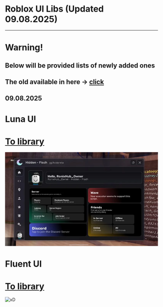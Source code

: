 # Roblox UI Libs (Updated 09.08.2025)
----------------------------
# Warning!
## Below will be provided lists of newly added ones
## The old available in here -> [click](https://github.com/ImInsane-1337/Roblox-UI/blob/main/READMEold.md)


## 09.08.2025
# Luna UI
# [To library](https://github.com/ImInsane-1337/Roblox-UI/tree/main/!%20Luna%20UI)
![Luna](https://raw.githubusercontent.com/ImInsane-1337/Roblox-UI/refs/heads/images/can-yall-tell-what-ui-library-this-is-and-if-you-can-what-v0-332b6xe01fke1.webp)

# Fluent UI
# [To library](https://github.com/ImInsane-1337/Roblox-UI/tree/main/!%20Fluent)
![xD](https://scriptblox.com/images/script/1934611-1692224442842.webp)
